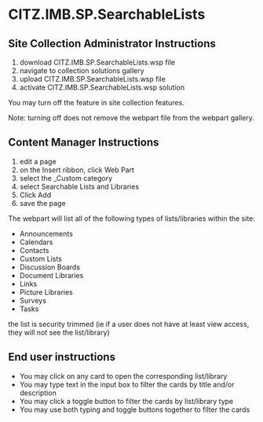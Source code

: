 # CITZ.IMB.SP.SearchableLists

## Site Collection Administrator Instructions
1. download CITZ.IMB.SP.SearchableLists.wsp file
2. navigate to collection solutions gallery
3. upload CITZ.IMB.SP.SearchableLists.wsp file
4. activate CITZ.IMB.SP.SearchableLists.wsp solution

You may turn off the feature in site collection features.

Note: turning off does not remove the webpart file from the webpart gallery.

## Content Manager Instructions
1. edit a page
2. on the Insert ribbon, click Web Part
3. select the _Custom category
4. select Searchable Lists and Libraries
5. Click Add
6. save the page

The webpart will list all of the following types of lists/libraries within the site:
 * Announcements
 * Calendars
 * Contacts
 * Custom Lists
 * Discussion Boards
 * Document Libraries
 * Links
 * Picture Libraries
 * Surveys
 * Tasks

the list is security trimmed (ie if a user does not have at least view access, they will not see the list/library)

## End user instructions
 * You may click on any card to open the corresponding list/library
 * You may type text in the input box to filter the cards by title and/or description
 * You may click a toggle button to filter the cards by list/library type
 * You may use both typing and toggle buttons together to filter the cards

